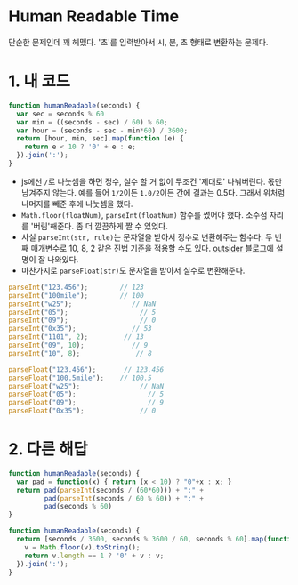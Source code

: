 # Human Readable Time

단순한 문제인데 꽤 헤맸다. '초'를 입력받아서 시, 분, 초 형태로 변환하는 문제다.

# 1. 내 코드

```js
function humanReadable(seconds) {
  var sec = seconds % 60
  var min = ((seconds - sec) / 60) % 60;
  var hour = (seconds - sec - min*60) / 3600;
  return [hour, min, sec].map(function (e) {
    return e < 10 ? '0' + e : e;
  }).join(':');
}
```

- js에선 `/`로 나눗셈을 하면 정수, 실수 할 거 없이 무조건 '제대로' 나눠버린다. 몫만 남겨주지 않는다. 예를 들어 `1/2`이든 `1.0/2`이든 간에 결과는 0.5다. 그래서 위처럼 나머지를 빼준 후에 나눗셈을 했다.
- `Math.floor(floatNum)`, `parseInt(floatNum)` 함수를 썼어야 했다. 소수점 자리를 '버림'해준다. 좀 더 깔끔하게 짤 수 있었다.
- 사실 `parseInt(str, rule)`는 문자열을 받아서 정수로 변환해주는 함수다. 두 번째 매개변수로 10, 8, 2 같은 진법 기준을 적용할 수도 있다. [outsider 블로그](https://blog.outsider.ne.kr/361)에 설명이 잘 나와있다.
- 마찬가지로 `parseFloat(str)`도 문자열을 받아서 실수로 변환해준다.

```js
parseInt("123.456");        // 123
parseInt("100mile");        // 100
parseInt("w25");               // NaN
parseInt("05");                  // 5
parseInt("09");                  // 0
parseInt("0x35");              // 53
parseInt("1101", 2);         // 13
parseInt("09", 10);            // 9
parseInt("10", 8);              // 8

parseFloat("123.456");       // 123.456
parseFloat("100.5mile");    // 100.5
parseFloat("w25");               // NaN
parseFloat("05");                  // 5
parseFloat("09");                  // 9
parseFloat("0x35");              // 0
```

# 2. 다른 해답

```js
function humanReadable(seconds) {
  var pad = function(x) { return (x < 10) ? "0"+x : x; }
  return pad(parseInt(seconds / (60*60))) + ":" +
         pad(parseInt(seconds / 60 % 60)) + ":" +
         pad(seconds % 60)
}
```

```js
function humanReadable(seconds) {
  return [seconds / 3600, seconds % 3600 / 60, seconds % 60].map(function(v) {
    v = Math.floor(v).toString();
    return v.length == 1 ? '0' + v : v;
  }).join(':');
}
```
